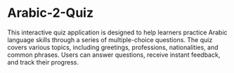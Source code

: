 # Arabic-2-Quiz
This interactive quiz application is designed to help learners practice Arabic language skills through a series of multiple-choice questions. The quiz covers various topics, including greetings, professions, nationalities, and common phrases. Users can answer questions, receive instant feedback, and track their progress.
